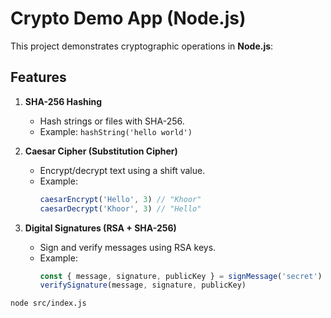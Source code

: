 # Crypto Demo App (Node.js)

This project demonstrates cryptographic operations in **Node.js**:

## Features
1. **SHA-256 Hashing**
   - Hash strings or files with SHA-256.
   - Example: `hashString('hello world')`

2. **Caesar Cipher (Substitution Cipher)**
   - Encrypt/decrypt text using a shift value.
   - Example:
     ```js
     caesarEncrypt('Hello', 3) // "Khoor"
     caesarDecrypt('Khoor', 3) // "Hello"
     ```

3. **Digital Signatures (RSA + SHA-256)**
   - Sign and verify messages using RSA keys.
   - Example:
     ```js
     const { message, signature, publicKey } = signMessage('secret')
     verifySignature(message, signature, publicKey)
     ```

```sh
node src/index.js
